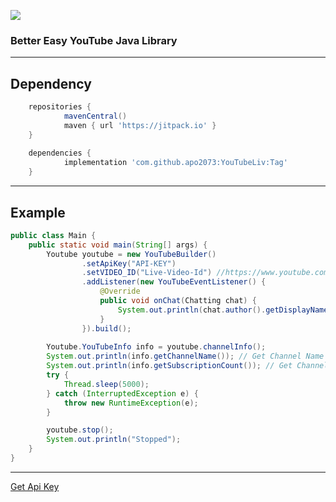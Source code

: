 [![](https://jitpack.io/v/apo2073/YouTubeLiv.svg)](https://jitpack.io/#apo2073/YouTubeLiv)

### __Better Easy YouTube Java Library__

---

## Dependency
```gradle
	repositories {
			mavenCentral()
			maven { url 'https://jitpack.io' }
	}
	
	dependencies {
	        implementation 'com.github.apo2073:YouTubeLiv:Tag'
	}
```

---

## Example
```java
public class Main {
    public static void main(String[] args) {
        Youtube youtube = new YouTubeBuilder()
                .setApiKey("API-KEY")
                .setVIDEO_ID("Live-Video-Id") //https://www.youtube.com/watch?v=(here)
                .addListener(new YouTubeEventListener() {
                    @Override
                    public void onChat(Chatting chat) {
                        System.out.println(chat.author().getDisplayName()+": "+chat.getMessage());
                    }
                }).build();
        
        Youtube.YouTubeInfo info = youtube.channelInfo();
        System.out.println(info.getChannelName()); // Get Channel Name
        System.out.println(info.getSubscriptionCount()); // Get Channel Subscription Count
        try {
            Thread.sleep(5000);
        } catch (InterruptedException e) {
            throw new RuntimeException(e);
        }

        youtube.stop();
        System.out.println("Stopped");
    }
}
```
---

[Get Api Key](https://console.cloud.google.com/apis/library/youtube.googleapis.com?hl=ko&inv=1&invt=Abjeiw&project=just-landing-330610) 
